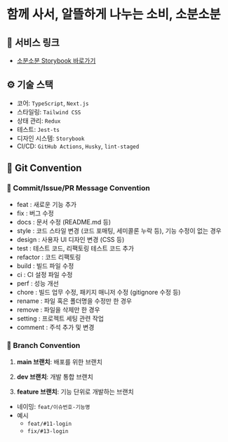 # 함께 사서, 알뜰하게 나누는 소비, 소분소분

## 🔗 서비스 링크

- [소분소분 Storybook 바로가기](https://68eda0866f99441886bc2330-tmjtfcyxaq.chromatic.com/)

## ⚙️ 기술 스택

- 코어: `TypeScript`, `Next.js`
- 스타일링: `Tailwind CSS`
- 상태 관리: `Redux`
- 테스트: `Jest-ts`
- 디자인 시스템: `Storybook`
- CI/CD: `GitHub Actions`, `Husky`, `lint-staged`

## 🌿 Git Convention

### 🌱 Commit/Issue/PR Message Convention

- feat : 새로운 기능 추가
- fix : 버그 수정
- docs : 문서 수정 (README.md 등)
- style : 코드 스타일 변경 (코드 포매팅, 세미콜론 누락 등), 기능 수정이 없는 경우
- design : 사용자 UI 디자인 변경 (CSS 등)
- test : 테스트 코드, 리팩토링 테스트 코드 추가
- refactor : 코드 리팩토링
- build : 빌드 파일 수정
- ci : CI 설정 파일 수정
- perf : 성능 개선
- chore : 빌드 업무 수정, 패키지 매니저 수정 (gitignore 수정 등)
- rename : 파일 혹은 폴더명을 수정만 한 경우
- remove : 파일을 삭제만 한 경우
- setting : 프로젝트 세팅 관련 작업
- comment : 주석 추가 및 변경

### 🌱 Branch Convention

1. **main 브랜치**: 배포를 위한 브랜치

2. **dev 브랜치**: 개발 통합 브랜치

3. **feature 브랜치**: 기능 단위로 개발하는 브랜치

- 네이밍: `feat/이슈번호-기능명`
- 예시
  - `feat/#11-login`
  - `fix/#13-login`
